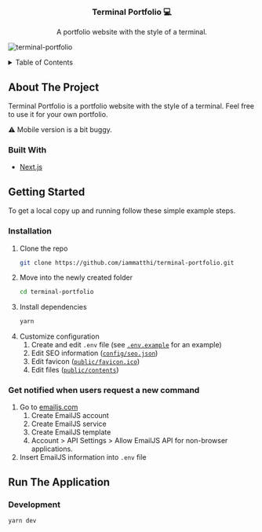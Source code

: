 <!-- PROJECT LOGO -->
<br />
<div align="center">
  <h3 align="center">Terminal Portfolio 💻</h3>

  <p align="center">
    A portfolio website with the style of a terminal.
  </p>
</div>

![terminal-portfolio](https://user-images.githubusercontent.com/40419916/185617624-3bc79701-f130-4385-b1d2-850fbf416e28.png)

<!-- TABLE OF CONTENTS -->
<details>
  <summary>Table of Contents</summary>
  <ol>
    <li>
      <a href="#about-the-project">About The Project</a>
      <ul>
        <li><a href="#built-with">Built With</a></li>
      </ul>
    </li>
    <li>
      <a href="#getting-started">Getting Started</a>
      <ul>
        <li><a href="#installation">Installation</a></li>
        <li><a href="#get-notified-when-users-request-a-new-command">Get notified when users request a new command</a></li>
      </ul>
    </li>
    <li><a href="#run-the-application">Run The Application</a></li>
    <ul>
      <li><a href="#development">Development</a></li>
    </ul>    
  </ol>
</details>

<!-- ABOUT THE PROJECT -->

## About The Project

Terminal Portfolio is a portfolio website with the style of a terminal. Feel free to use it for your own portfolio.

⚠️ Mobile version is a bit buggy.

### Built With

- [Next.js](https://nextjs.org/)

<!-- GETTING STARTED -->

## Getting Started

To get a local copy up and running follow these simple example steps.

### Installation

1. Clone the repo
   ```sh
   git clone https://github.com/iammatthi/terminal-portfolio.git
   ```
2. Move into the newly created folder
   ```sh
   cd terminal-portfolio
   ```
3. Install dependencies
   ```sh
   yarn
   ```
4. Customize configuration
   1. Create and edit `.env` file (see [`.env.example`](.env.example) for an example)
   2. Edit SEO information ([`config/seo.json`](config/seo.json))
   3. Edit favicon ([`public/favicon.ico`](public/favicon.ico))
   4. Edit files ([`public/contents`](public/contents))

### Get notified when users request a new command

1. Go to [emailjs.com](https://www.emailjs.com/)
   1. Create EmailJS account
   2. Create EmailJS service
   3. Create EmailJS template
   4. Account > API Settings > Allow EmailJS API for non-browser applications.
2. Insert EmailJS information into `.env` file

<!-- USAGE EXAMPLES -->

## Run The Application

### Development

```bash
yarn dev
```
